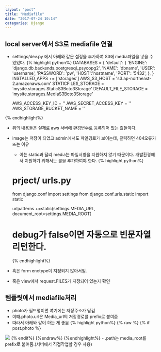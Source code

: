 ```yaml
---
layout: "post"
title: "Mediafile"
date: "2017-07-24 10:14"
categories: Django
---
```

## local server에서 S3로 mediafile 연결
- settings/dev.py 에서 아래와 같은 설정을 추가하여 S3에 media파일을 넣을 수 있었다.
{% highlight python%}
DATABASES = {
        'default': {
            'ENGINE': 'django.db.backends.postgresql_psycopg2',
            'NAME': 'dbname',
            'USER': 'username',
            'PASSWORD': 'pw',
            'HOST':'hostname',
            'PORT': '5432',
        },
    }
    INSTALLED_APPS += ['storages']
    AWS_S3_HOST = 's3.ap-northeast-2.amazonaws.com'
    STATICFILES_STORAGE = 'mysite.storages.StaticS3Boto3Storage'
    DEFAULT_FILE_STORAGE = 'mysite.storages.MediaS3Boto3Storage'

    AWS_ACCESS_KEY_ID = ''
    AWS_SECRET_ACCESS_KEY = ''
    AWS_STORAGE_BUCKET_NAME = ''

{% endhighlight%}
  - 위의 내용들은 실제로 aws 서버에 환경변수로 등록되어 있는 값들이다.


- image는 저장이 되었고 admin에서도 파일경로가 보이는데, 클릭하면 404오류가 뜨는 이유
  - 이는 static과 달리 media는 파일서빙을 지원하지 않기 때문이다. 개발환경에서 지원하기 위해서는 룰을 추가하여야 한다.
  {% highlight python%}
  # prject/ urls.py
  from django.conf import settings
  from django.conf.urls.static import static

  urlpatterns +=static(settings.MEDIA_URL, document_root=settings.MEDIA_ROOT)
  # debug가 false이면 자동으로 빈문자열 리턴한다.
  {% endhighlight%}

- 혹은 form enctype이 지정되지 않아서임.
- 혹은 view에서 request.FILES가 지정되어 있는지 확인

## 템플릿에서 mediafile처리
- photo가 필드명이면 여기에는 저장주소가 담김
- 이때.photo.url은 Media_url의 저장경로를 prefix로 붙여줌
- 따라서 아래와 같이 하는 게 좋음
{% highlight python%}
{% raw %}
{% if post.photo %}
<img src="{{post.photo.url}}">
{% endif%}
{%endraw%}
{%endhighlight%}
- .path는 media_root를 prefix로 붙여줌.(서버에서 직접작업할 경우 사용)
